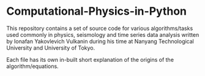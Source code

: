 # Computational-Physics-in-Python
This repository contains a set of source code for various algorithms/tasks used commonly in physics, seismology and time series data analysis written by Ionafan Yakovlevich Vulkanin during his time at Nanyang Technological University and University of Tokyo.

Each file has its own in-built short explanation of the origins of the algorithm/equations.
